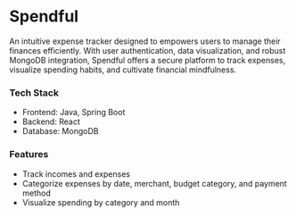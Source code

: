 # Spendful
An intuitive expense tracker designed to empowers users to manage their finances efficiently. With user authentication, data visualization, and robust MongoDB integration, Spendful offers a secure platform to track expenses, visualize spending habits, and cultivate financial mindfulness.

### Tech Stack
* Frontend: Java, Spring Boot
* Backend: React
* Database: MongoDB

### Features
* Track incomes and expenses
* Categorize expenses by date, merchant, budget category, and payment method
* Visualize spending by category and month
